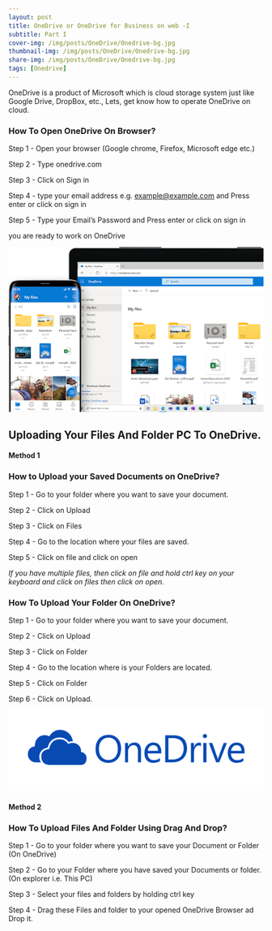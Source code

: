 ```yaml
---
layout: post
title: OneDrive or OneDrive for Business on web -I
subtitle: Part I
cover-img: /img/posts/OneDrive/Onedrive-bg.jpg
thumbnail-img: /img/posts/OneDrive/Onedrive-bg.jpg
share-img: /img/posts/OneDrive/Onedrive-bg.jpg
tags: [Onedrive]
---
```

OneDrive is a product of Microsoft which is cloud storage system just like Google Drive, DropBox, etc.,  Lets, get know how to operate OneDrive on cloud.

### How To Open OneDrive On Browser?

Step 1 - Open your browser (Google chrome, Firefox, Microsoft edge etc.)

Step 2 - Type onedrive.com 

Step 3 - Click on Sign in

Step 4 - type your email address e.g. example@example.com and Press enter or click on sign in

Step 5 - Type your Email’s Password and Press enter or click on sign in  

you are ready to work on OneDrive

![Onedrive](/img/posts/OneDrive/Onedriveimage.png)

## Uploading Your Files And Folder PC To OneDrive.

#### Method 1 

### How to Upload your Saved Documents on OneDrive?

Step 1 - Go to your folder where you want to save your document.

Step 2 - Click on Upload

Step 3 - Click on Files

Step 4 - Go to the location where your files are saved.

Step 5 - Click on file  and click on open

_If you have multiple files, then click on file and hold ctrl key on your keyboard and click on files then click on open._

### How To Upload Your Folder On OneDrive?

Step 1 - Go to your folder where you want to save your document.

Step 2 - Click on Upload

Step 3 - Click on Folder

Step 4 - Go to the location where is your Folders are located.

Step 5 - Click on Folder

Step 6 - Click on Upload.

![Onedrive](/img/posts/OneDrive/OneDrive-Logo.png)

#### Method 2

### How To Upload Files And Folder Using Drag And Drop?

Step 1 -  Go to your folder where you want to save your Document or Folder  (On OneDrive)

Step 2 - Go to your Folder where you have saved your Documents or folder. (On explorer i.e. This PC)

Step 3 - Select your files and folders by holding ctrl key 

Step 4 - Drag these Files and folder to your opened OneDrive Browser ad Drop it.